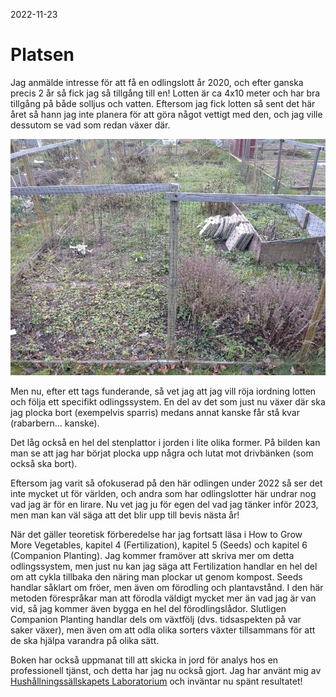 2022-11-23

# Platsen

Jag anmälde intresse för att få en odlingslott år 2020, och efter
ganska precis 2 år så fick jag så tillgång till en! Lotten är ca 4x10
meter och har bra tillgång på både solljus och vatten. Eftersom jag
fick lotten så sent det här året så hann jag inte planera för att göra
något vettigt med den, och jag ville dessutom se vad som redan växer
där.

![](gfx/platsen.jpg)

Men nu, efter ett tags funderande, så vet jag att jag vill röja
iordning lotten och följa ett specifikt odlingssystem. En del av det
som just nu växer där ska jag plocka bort (exempelvis sparris) medans
annat kanske får stå kvar (rabarbern... kanske).

Det låg också en hel del stenplattor i jorden i lite olika former. På
bilden kan man se att jag har börjat plocka upp några och lutat mot
drivbänken (som också ska bort).

Eftersom jag varit så ofokuserad på den här odlingen under 2022 så ser
det inte mycket ut för världen, och andra som har odlingslotter här
undrar nog vad jag är för en lirare. Nu vet jag ju för egen del vad
jag tänker inför 2023, men man kan väl säga att det blir upp till
bevis nästa år!

När det gäller teoretisk förberedelse har jag fortsatt läsa i How to
Grow More Vegetables, kapitel 4 (Fertilization), kapitel 5 (Seeds) och
kapitel 6 (Companion Planting). Jag kommer framöver att skriva mer om
detta odlingssystem, men just nu kan jag säga att Fertilization
handlar en hel del om att cykla tillbaka den näring man plockar ut
genom kompost. Seeds handlar såklart om fröer, men även om förodling
och plantavstånd. I den här metoden förespråkar man att förodla
väldigt mycket mer än vad jag är van vid, så jag kommer även bygga en
hel del förodlingslådor. Slutligen Companion Planting handlar dels om
växtfölj (dvs. tidsaspekten på var saker växer), men även om att odla
olika sorters växter tillsammans för att de ska hjälpa varandra på
olika sätt.

Boken har också uppmanat till att skicka in jord för analys hos en
professionell tjänst, och detta har jag nu också gjort. Jag har använt
mig av [Hushållningssällskapets
Laboratorium](https://laboratorium.hushallningssallskapet.se/) och
inväntar nu spänt resultatet!
